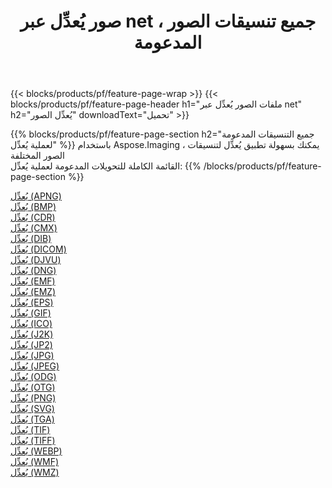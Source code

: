 ﻿---
title: صور يُعدِّل عبر net ، جميع تنسيقات الصور المدعومة 
weight: 3920
url: /ar/net/adjust 
lang: ar
langdirlevel: 2
locales: zh-hans,ja,it,ru,de,es,fr,nl,id,lt,pl,pt,vi,tr,ko,zh-hant,ar,hi,th,sv,cs,uk,he
description: باستخدام Aspose.Imaging يمكنك بسهولة يُعدِّل الصور عبر net
---

{{< blocks/products/pf/feature-page-wrap >}}
{{< blocks/products/pf/feature-page-header h1="ملفات الصور يُعدِّل عبر net" h2="يُعدِّل الصور" downloadText="تحميل" >}}


{{% blocks/products/pf/feature-page-section  h2="جميع التنسيقات المدعومة لعملية يُعدِّل" %}}
باستخدام Aspose.Imaging ، يمكنك بسهولة تطبيق يُعدِّل لتنسيقات الصور المختلفة
<br/>
القائمة الكاملة للتحويلات المدعومة لعملية يُعدِّل:
{{% /blocks/products/pf/feature-page-section %}}
<div class="container-fluid productfamilypage bg-gray">
    <div class="convertypes bg-gray agp-content section">
        <div class="container">
		<div class="row other-converters">
		    <div class='col-md-2 other-converter remove-lp remove-rp'><a href="/imaging/ar/net/adjust/apng" >يُعدِّل (APNG)</a></div><div class='col-md-2 other-converter remove-lp remove-rp'><a href="/imaging/ar/net/adjust/bmp" >يُعدِّل (BMP)</a></div><div class='col-md-2 other-converter remove-lp remove-rp'><a href="/imaging/ar/net/adjust/cdr" >يُعدِّل (CDR)</a></div><div class='col-md-2 other-converter remove-lp remove-rp'><a href="/imaging/ar/net/adjust/cmx" >يُعدِّل (CMX)</a></div><div class='col-md-2 other-converter remove-lp remove-rp'><a href="/imaging/ar/net/adjust/dib" >يُعدِّل (DIB)</a></div><div class='col-md-2 other-converter remove-lp remove-rp'><a href="/imaging/ar/net/adjust/dicom" >يُعدِّل (DICOM)</a></div><div class='col-md-2 other-converter remove-lp remove-rp'><a href="/imaging/ar/net/adjust/djvu" >يُعدِّل (DJVU)</a></div><div class='col-md-2 other-converter remove-lp remove-rp'><a href="/imaging/ar/net/adjust/dng" >يُعدِّل (DNG)</a></div><div class='col-md-2 other-converter remove-lp remove-rp'><a href="/imaging/ar/net/adjust/emf" >يُعدِّل (EMF)</a></div><div class='col-md-2 other-converter remove-lp remove-rp'><a href="/imaging/ar/net/adjust/emz" >يُعدِّل (EMZ)</a></div><div class='col-md-2 other-converter remove-lp remove-rp'><a href="/imaging/ar/net/adjust/eps" >يُعدِّل (EPS)</a></div><div class='col-md-2 other-converter remove-lp remove-rp'><a href="/imaging/ar/net/adjust/gif" >يُعدِّل (GIF)</a></div><div class='col-md-2 other-converter remove-lp remove-rp'><a href="/imaging/ar/net/adjust/ico" >يُعدِّل (ICO)</a></div><div class='col-md-2 other-converter remove-lp remove-rp'><a href="/imaging/ar/net/adjust/j2k" >يُعدِّل (J2K)</a></div><div class='col-md-2 other-converter remove-lp remove-rp'><a href="/imaging/ar/net/adjust/jp2" >يُعدِّل (JP2)</a></div><div class='col-md-2 other-converter remove-lp remove-rp'><a href="/imaging/ar/net/adjust/jpg" >يُعدِّل (JPG)</a></div><div class='col-md-2 other-converter remove-lp remove-rp'><a href="/imaging/ar/net/adjust/jpeg" >يُعدِّل (JPEG)</a></div><div class='col-md-2 other-converter remove-lp remove-rp'><a href="/imaging/ar/net/adjust/odg" >يُعدِّل (ODG)</a></div><div class='col-md-2 other-converter remove-lp remove-rp'><a href="/imaging/ar/net/adjust/otg" >يُعدِّل (OTG)</a></div><div class='col-md-2 other-converter remove-lp remove-rp'><a href="/imaging/ar/net/adjust/png" >يُعدِّل (PNG)</a></div><div class='col-md-2 other-converter remove-lp remove-rp'><a href="/imaging/ar/net/adjust/svg" >يُعدِّل (SVG)</a></div><div class='col-md-2 other-converter remove-lp remove-rp'><a href="/imaging/ar/net/adjust/tga" >يُعدِّل (TGA)</a></div><div class='col-md-2 other-converter remove-lp remove-rp'><a href="/imaging/ar/net/adjust/tif" >يُعدِّل (TIF)</a></div><div class='col-md-2 other-converter remove-lp remove-rp'><a href="/imaging/ar/net/adjust/tiff" >يُعدِّل (TIFF)</a></div><div class='col-md-2 other-converter remove-lp remove-rp'><a href="/imaging/ar/net/adjust/webp" >يُعدِّل (WEBP)</a></div><div class='col-md-2 other-converter remove-lp remove-rp'><a href="/imaging/ar/net/adjust/wmf" >يُعدِّل (WMF)</a></div><div class='col-md-2 other-converter remove-lp remove-rp'><a href="/imaging/ar/net/adjust/wmz" >يُعدِّل (WMZ)</a></div>
                </div>
        </div>
    </div>
</div>
<br/>
